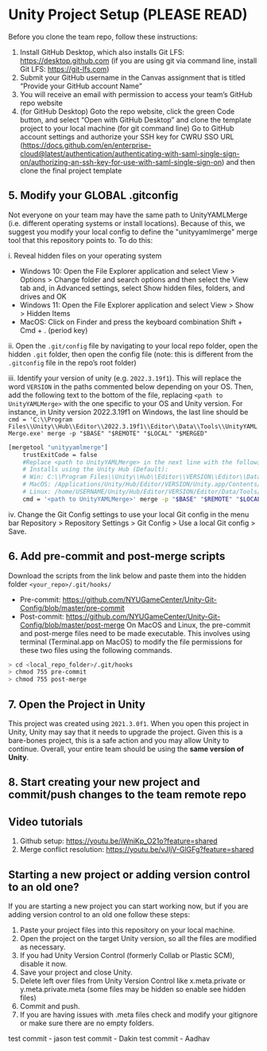# Unity Project Setup (PLEASE READ)

Before you clone the team repo, follow these instructions:

1. Install GitHub Desktop, which also installs Git LFS: https://desktop.github.com (if you are using git via command line, install Git LFS: https://git-lfs.com)
2. Submit your GitHub username in the Canvas assignment that is titled “Provide your GitHub account Name”
3. You will receive an email with permission to access your team’s GitHub repo website
4. (for GitHub Desktop) Goto the repo website, click the green Code button, and select “Open with GitHub Desktop” and clone the template project to your local machine
   (for git command line) Go to GitHub account settings and authorize your SSH key for CWRU SSO URL (https://docs.github.com/en/enterprise-cloud@latest/authentication/authenticating-with-saml-single-sign-on/authorizing-an-ssh-key-for-use-with-saml-single-sign-on) and then clone the final project template

## 5. Modify your GLOBAL .gitconfig

Not everyone on your team may have the same path to UnityYAMLMerge (i.e. different operating systems or install locations). Because of this, we suggest you modify your local config to define the "unityyamlmerge" merge tool that this repository points to. To do this:

i. Reveal hidden files on your operating system

- Windows 10: Open the File Explorer application and select View > Options > Change folder and search options and then select the View tab and, in Advanced settings, select Show hidden files, folders, and drives and OK
- Windows 11: Open the File Explorer application and select View > Show > Hidden Items
- MacOS: Click on Finder and press the keyboard combination Shift + Cmd + . (period key)

ii. Open the `.git/config` file by navigating to your local repo folder, open the hidden `.git` folder, then open the config file (note: this is different from the `.gitconfig` file in the repo’s root folder)

iii. Identify your version of unity (e.g. `2022.3.19f1`). This will replace the word `VERSION` in the paths commented below depending on your OS. Then, add the following text to the bottom of the file, replacing `<path to UnityYAMLMerge>` with the one specific to your OS and Unity version. For instance, in Unity version 2022.3.19f1 on Windows, the last line should be `cmd = 'C:\\Program Files\\Unity\\Hub\\Editor\\2022.3.19f1\\Editor\\Data\\Tools\\UnityYAMLMerge.exe' merge -p "$BASE" "$REMOTE" "$LOCAL" "$MERGED"`

```bash
[mergetool "unityyamlmerge"]
    trustExitCode = false
    #Replace <path to UnityYAMLMerge> in the next line with the following default locations (may be different depending on your Unity installation location)
    # Installs using the Unity Hub (Default):
    # Win: C:\\Program Files\\Unity\\Hub\\Editor\\VERSION\\Editor\\Data\\Tools\\UnityYAMLMerge.exe
    # MacOS: /Applications/Unity/Hub/Editor/VERSION/Unity.app/Contents/Tools/UnityYAMLMerge
    # Linux: /home/USERNAME/Unity/Hub/Editor/VERSION/Editor/Data/Tools/UnityYAMLMerge
    cmd = '<path to UnityYAMLMerge>' merge -p "$BASE" "$REMOTE" "$LOCAL" "$MERGED"
```

iv. Change the Git Config settings to use your local Git config in the menu bar Repository > Repository Settings > Git Config > Use a local Git config > Save.

## 6. Add pre-commit and post-merge scripts

Download the scripts from the link below and paste them into the hidden folder `<your_repo>/.git/hooks/`

- Pre-commit: https://github.com/NYUGameCenter/Unity-Git-Config/blob/master/pre-commit
- Post-commit: https://github.com/NYUGameCenter/Unity-Git-Config/blob/master/post-merge
  On MacOS and Linux, the pre-commit and post-merge files need to be made executable. This involves using terminal (Terminal.app on MacOS) to modify the file permissions for these two files using the following commands.

```bash
> cd <local_repo_folder>/.git/hooks
> chmod 755 pre-commit
> chmod 755 post-merge
```

## 7. Open the Project in Unity

This project was created using `2021.3.0f1`. When you open this project in Unity, Unity may say that it needs to upgrade the project. Given this is a bare-bones project, this is a safe action and you may allow Unity to continue. Overall, your entire team should be using the **same version of Unity**.

## 8. Start creating your new project and commit/push changes to the team remote repo

## Video tutorials

1. Github setup: https://youtu.be/iWniKp_O21o?feature=shared
2. Merge conflict resolution: https://youtu.be/vJIjV-GlGFg?feature=shared

## Starting a new project or adding version control to an old one?

If you are starting a new project you can start working now, but if you are adding version control to an old one follow these steps:

1. Paste your project files into this repository on your local machine.
2. Open the project on the target Unity version, so all the files are modified as necessary.
3. If you had Unity Version Control (formerly Collab or Plastic SCM), disable it now.
4. Save your project and close Unity.
5. Delete left over files from Unity Version Control like x.meta.private or y.meta.private.meta (some files may be hidden so enable see hidden files)
6. Commit and push.
7. If you are having issues with .meta files check and modify your gitignore or make sure there are no empty folders.

test commit - jason
test commit - Dakin
test commit - Aadhav